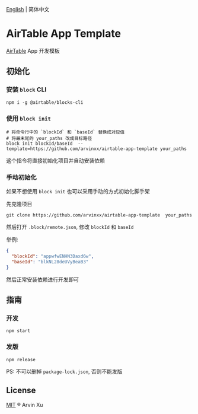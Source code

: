 [English](./README.md) | 简体中文

# AirTable App Template

[AirTable](https://airtable.com) App 开发模板

## 初始化

### 安装 `block` CLI

```
npm i -g @airtable/blocks-cli
```

### 使用 `block init`




```shell script
# 将命令行中的 `blockId` 和 `baseId` 替换成对应值
# 将最末尾的 your_paths 改成目标路径
block init blockId/baseId  --template=https://github.com/arvinxx/airtable-app-template your_paths
```

这个指令将直接初始化项目并自动安装依赖

### 手动初始化
如果不想使用 `block init` 也可以采用手动的方式初始化脚手架

先克隆项目

```shell script
git clone https://github.com/arvinxx/airtable-app-template  your_paths
```

然后打开 `.block/remote.json`, 修改 `blockId` 和 `baseId`

举例:

```json
{
  "blockId": "appwfwENHN3Daxd6w",
  "baseId": "blkNL28deUVyBeaB3"
}
```
然后正常安装依赖进行开发即可

## 指南

### 开发

```shell script
npm start
```

### 发版

```shell script
npm release
```
PS: 不可以删掉 `package-lock.json`, 否则不能发版


## License

[MIT](./LICENSE) ® Arvin Xu
